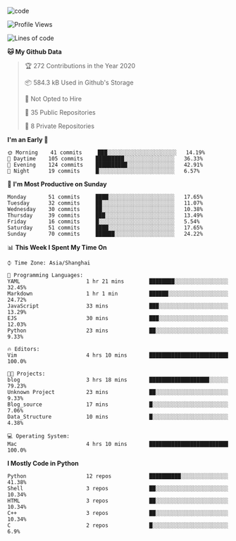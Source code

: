 
<!--
**liuyaanng/liuyaanng** is a ✨ _special_ ✨ repository because its `README.md` (this file) appears on your GitHub profile.

Here are some ideas to get you started:

- 🔭 I’m currently working on ...
- 🌱 I’m currently learning ...
- 👯 I’m looking to collaborate on ...
- 🤔 I’m looking for help with ...
- 💬 Ask me about ...
- 📫 How to reach me: ...
- 😄 Pronouns: ...
- ⚡ Fun fact: ...
-->


![code](https://cdn.jsdelivr.net/gh/liuyaanng/liuyaanng@1.0/code.gif) 

<!--START_SECTION:waka-->
![Profile Views](http://img.shields.io/badge/Profile%20Views-3-blue)

![Lines of code](https://img.shields.io/badge/From%20Hello%20World%20I%27ve%20Written-1.4%20million%20lines%20of%20code-blue)

**🐱 My Github Data** 

> 🏆 272 Contributions in the Year 2020
 > 
> 📦 584.3 kB Used in Github's Storage 
 > 
> 🚫 Not Opted to Hire
 > 
> 📜 35 Public Repositories 
 > 
> 🔑 8 Private Repositories  

**I'm an Early 🐤** 

```text
🌞 Morning    41 commits     ███░░░░░░░░░░░░░░░░░░░░░░   14.19% 
🌆 Daytime    105 commits    █████████░░░░░░░░░░░░░░░░   36.33% 
🌃 Evening    124 commits    ██████████░░░░░░░░░░░░░░░   42.91% 
🌙 Night      19 commits     █░░░░░░░░░░░░░░░░░░░░░░░░   6.57%

```
📅 **I'm Most Productive on Sunday** 

```text
Monday       51 commits     ████░░░░░░░░░░░░░░░░░░░░░   17.65% 
Tuesday      32 commits     ██░░░░░░░░░░░░░░░░░░░░░░░   11.07% 
Wednesday    30 commits     ██░░░░░░░░░░░░░░░░░░░░░░░   10.38% 
Thursday     39 commits     ███░░░░░░░░░░░░░░░░░░░░░░   13.49% 
Friday       16 commits     █░░░░░░░░░░░░░░░░░░░░░░░░   5.54% 
Saturday     51 commits     ████░░░░░░░░░░░░░░░░░░░░░   17.65% 
Sunday       70 commits     ██████░░░░░░░░░░░░░░░░░░░   24.22%

```


📊 **This Week I Spent My Time On** 

```text
⌚︎ Time Zone: Asia/Shanghai

💬 Programming Languages: 
YAML                     1 hr 21 mins        ████████░░░░░░░░░░░░░░░░░   32.45% 
Markdown                 1 hr 1 min          ██████░░░░░░░░░░░░░░░░░░░   24.72% 
JavaScript               33 mins             ███░░░░░░░░░░░░░░░░░░░░░░   13.29% 
EJS                      30 mins             ███░░░░░░░░░░░░░░░░░░░░░░   12.03% 
Python                   23 mins             ██░░░░░░░░░░░░░░░░░░░░░░░   9.33%

🔥 Editors: 
Vim                      4 hrs 10 mins       █████████████████████████   100.0%

🐱‍💻 Projects: 
blog                     3 hrs 18 mins       ███████████████████░░░░░░   79.23% 
Unknown Project          23 mins             ██░░░░░░░░░░░░░░░░░░░░░░░   9.33% 
Blog_source              17 mins             █░░░░░░░░░░░░░░░░░░░░░░░░   7.06% 
Data_Structure           10 mins             █░░░░░░░░░░░░░░░░░░░░░░░░   4.38%

💻 Operating System: 
Mac                      4 hrs 10 mins       █████████████████████████   100.0%

```

**I Mostly Code in Python** 

```text
Python                   12 repos            ██████████░░░░░░░░░░░░░░░   41.38% 
Shell                    3 repos             ██░░░░░░░░░░░░░░░░░░░░░░░   10.34% 
HTML                     3 repos             ██░░░░░░░░░░░░░░░░░░░░░░░   10.34% 
C++                      3 repos             ██░░░░░░░░░░░░░░░░░░░░░░░   10.34% 
C                        2 repos             █░░░░░░░░░░░░░░░░░░░░░░░░   6.9%

```



<!--END_SECTION:waka-->
